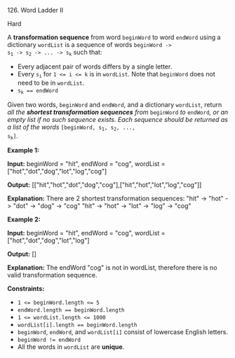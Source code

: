 ﻿126\. Word Ladder II

Hard

A **transformation sequence** from word `beginWord` to word `endWord` using a dictionary `wordList` is a sequence of words <code>beginWord -> s<sub>1</sub> -> s<sub>2</sub> -> ... -> s<sub>k</sub></code> such that:

*   Every adjacent pair of words differs by a single letter.
*   Every <code>s<sub>i</sub></code> for `1 <= i <= k` is in `wordList`. Note that `beginWord` does not need to be in `wordList`.
*   <code>s<sub>k</sub> == endWord</code>

Given two words, `beginWord` and `endWord`, and a dictionary `wordList`, return _all the **shortest transformation sequences** from_ `beginWord` _to_ `endWord`_, or an empty list if no such sequence exists. Each sequence should be returned as a list of the words_ <code>[beginWord, s<sub>1</sub>, s<sub>2</sub>, ..., s<sub>k</sub>]</code>.

**Example 1:**

**Input:** beginWord = "hit", endWord = "cog", wordList = \["hot","dot","dog","lot","log","cog"\]

**Output:** \[\["hit","hot","dot","dog","cog"\],\["hit","hot","lot","log","cog"\]\]

**Explanation:** There are 2 shortest transformation sequences: "hit" -> "hot" -> "dot" -> "dog" -> "cog" "hit" -> "hot" -> "lot" -> "log" -> "cog" 

**Example 2:**

**Input:** beginWord = "hit", endWord = "cog", wordList = \["hot","dot","dog","lot","log"\]

**Output:** \[\]

**Explanation:** The endWord "cog" is not in wordList, therefore there is no valid transformation sequence. 

**Constraints:**

*   `1 <= beginWord.length <= 5`
*   `endWord.length == beginWord.length`
*   `1 <= wordList.length <= 1000`
*   `wordList[i].length == beginWord.length`
*   `beginWord`, `endWord`, and `wordList[i]` consist of lowercase English letters.
*   `beginWord != endWord`
*   All the words in `wordList` are **unique**.